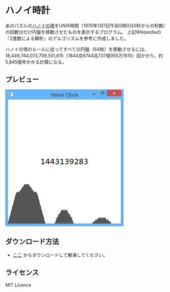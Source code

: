 ハノイ時計
===========

あのパズルの[ハノイの塔](https://ja.wikipedia.org/wiki/%E3%83%8F%E3%83%8E%E3%82%A4%E3%81%AE%E5%A1%94)をUNIX時間（1970年1月1日午前0時0分0秒からの秒数）の回数分だけ円盤を移動させたものを表示するプログラム。
上記Wikipediaの『2進数による解析』のアルゴリズムを参考に作成しました。

ハノイの塔のルールに従ってすべての円盤（64枚）を移動させるには、18,446,744,073,709,551,615（1844京6744兆737億955万1615）回かかり、約5,845億年かかる計算になる。

## プレビュー

<img src="preview.png" alt="HanoiClock" />

## ダウンロード方法

- [ここ](https://github.com/hack-jp/HanoiClock/archive/master.zip) からダウンロードして解凍してください。

## ライセンス

MIT Licence
